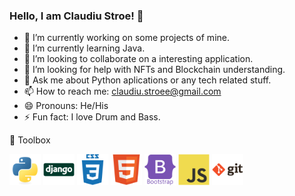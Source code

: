 ### Hello, I am Claudiu Stroe! 👋

- 🔭 I’m currently working on some projects of mine.
- 🌱 I’m currently learning Java.
- 👯 I’m looking to collaborate on a interesting application. 
- 🤔 I’m looking for help with NFTs and Blockchain understanding.
- 💬 Ask me about Python aplications or any tech related stuff. 
- 📫 How to reach me: claudiu.stroee@gmail.com
- 😄 Pronouns: He/His
- ⚡ Fun fact: I love Drum and Bass.

🧰 Toolbox

<img src="https://github.com/devicons/devicon/blob/master/icons/python/python-original.svg" alt="python" width="50" height="50"/> <img src="https://github.com/devicons/devicon/blob/master/icons/django/django-original.svg" alt="django" width="50" height="50"/> <img src="https://github.com/devicons/devicon/blob/master/icons/css3/css3-plain-wordmark.svg" alt="CSS" width="50" height="50"/> <img src="https://github.com/devicons/devicon/blob/master/icons/html5/html5-original.svg" alt="HTML" width="50" height="50"/> <img src="https://github.com/devicons/devicon/blob/master/icons/bootstrap/bootstrap-plain-wordmark.svg" alt="Bootstrap" width="50" height="50"/> <img src="https://github.com/devicons/devicon/blob/master/icons/javascript/javascript-original.svg" alt="JavaScript" width="50" height="50"/> <img src="https://github.com/devicons/devicon/blob/master/icons/git/git-original-wordmark.svg" alt="Git" width="50" height="50"/> 


<!-- <img src="https://github.com/devicons/devicon/blob/master/icons/java/java-original.svg" alt="java" width="50" height="50"/> 
 -->
